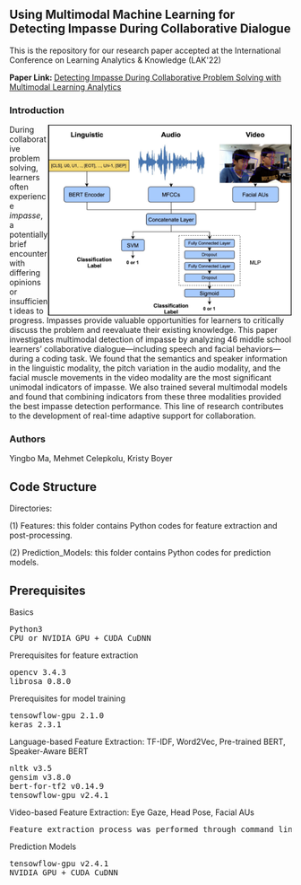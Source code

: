 <h2>Using Multimodal Machine Learning for Detecting Impasse During Collaborative Dialogue </h2>

<p>This is the repository for our research paper accepted at the International Conference on Learning Analytics & Knowledge (LAK'22)</h1>
 
<p><b>Paper Link: </b><a href="http://learndialogue.org/pdf/LearnDialogue-Ma-LAK-2022.pdf">Detecting Impasse During Collaborative Problem Solving with Multimodal Learning Analytics</a></p>



<h3>Introduction</h3>

<a href="https://github.com/mckolu/Detecting-Impasse-LAK2022/blob/main/ML%20Architecture.jpg"><img align="right" width="435" height="auto" src="https://github.com/mckolu/Detecting-Impasse-LAK2022/blob/main/ML%20Architecture.jpg"></a>

<p>During collaborative problem solving, learners often experience <em>impasse</em>, a potentially brief encounter with differing opinions or insufficient ideas to progress. Impasses provide valuable opportunities for learners to critically discuss the problem and reevaluate
their existing knowledge. This paper investigates multimodal detection of impasse by analyzing 46 middle school learners’ collaborative dialogue—including speech and facial behaviors—during a coding task. We found that the semantics and speaker information in the linguistic modality, the pitch variation in the audio modality, and the facial muscle movements in the video modality are the most significant unimodal indicators of impasse. We also trained
several multimodal models and found that combining indicators from these three modalities provided the best impasse detection
performance. This line of research contributes to the development of real-time adaptive support for collaboration.</p>

<h3>Authors</h3>
Yingbo Ma, Mehmet Celepkolu, Kristy Boyer


<h2>Code Structure</h2>

Directories: 

(1) Features: this folder contains Python codes for feature extraction and post-processing.

(2) Prediction_Models: this folder contains Python codes for prediction models.

<h2>Prerequisites</h2>
<p>Basics</p>
<pre>
Python3 
CPU or NVIDIA GPU + CUDA CuDNN
</pre>
<p>Prerequisites for feature extraction</p>
<pre>
opencv 3.4.3
librosa 0.8.0
</pre>
<p>Prerequisites for model training</p>
<pre>
tensowflow-gpu 2.1.0
keras 2.3.1
</pre>

<p>Language-based Feature Extraction: TF-IDF, Word2Vec, Pre-trained BERT, Speaker-Aware BERT</p> 
<pre>
nltk v3.5
gensim v3.8.0
bert-for-tf2 v0.14.9
tensowflow-gpu v2.4.1
</pre>

<p>Video-based Feature Extraction: Eye Gaze, Head Pose, Facial AUs</p> 
<pre>
Feature extraction process was performed through command line arguments.
</pre>

<p>Prediction Models</p> 
<pre>
tensowflow-gpu v2.4.1
NVIDIA GPU + CUDA CuDNN
</pre>
